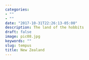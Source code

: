 ```yaml
---
categories:
- ""
- ""
date: "2017-10-31T22:26:13-05:00"
description: The land of the hobbits
draft: false
image: pic08.jpg
keywords: ""
slug: tempus
title: New Zealand 
---
```

